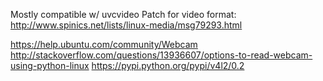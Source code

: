 Mostly compatible w/ uvcvideo
Patch for video format:
http://www.spinics.net/lists/linux-media/msg79293.html

https://help.ubuntu.com/community/Webcam
http://stackoverflow.com/questions/13936607/options-to-read-webcam-using-python-linux
https://pypi.python.org/pypi/v4l2/0.2
